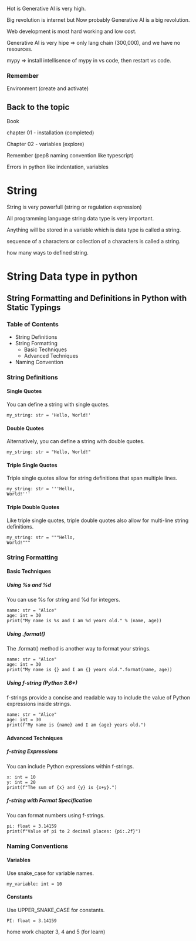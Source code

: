 Hot is Generative AI is very high.

Big revolution is internet but Now probably Generative AI is a big revolution.

Web development is most hard working and low cost.

Generative AI is very hipe => only lang chain (300,000), and we have no resources.

mypy => install intellisence of mypy in vs code, then restart vs code.

### Remember

Environment (create and activate)

## Back to the topic

Book

chapter 01 - installation (completed)

Chapter 02 - variables (explore)

Remember (pep8 naming convention like typescript)

Errors in python like indentation, variables

# String

String is very powerfull (string or regulation expression)

All programming language string data type is very important.

Anything will be stored in a variable which is data type is called a string.

sequence of a characters or collection of a characters is called a string.

how many ways to defined string.

# String Data type in python

## String Formatting and Definitions in Python with Static Typings

### Table of Contents

* String Definitions
* String Formatting
    * Basic Techniques
    * Advanced Techniques
* Naming Convention

### String Definitions

#### Single Quotes

You can define a string with single quotes.

```
my_string: str = 'Hello, World!'
```
#### Double Quotes

Alternatively, you can define a string with double quotes.

```
my_string: str = "Hello, World!"
```

#### Triple Single Quotes

Triple single quotes allow for string definitions that span multiple lines.

```
my_string: str = '''Hello,
World!'''
```

#### Triple Double Quotes

Like triple single quotes, triple double quotes also allow for multi-line string definitions.

```
my_string: str = """Hello,
World!"""
```

### String Formatting

#### Basic Techniques

##### Using %s and %d

You can use %s for string and %d for integers.

```
name: str = "Alice"
age: int = 30
print("My name is %s and I am %d years old." % (name, age))
```

##### Using .format()

The .format() method is another way to format your strings.

```
name: str = "Alice"
age: int = 30
print("My name is {} and I am {} years old.".format(name, age))
```

##### Using f-string (Python 3.6+)

f-strings provide a concise and readable way to include the value of Python expressions inside strings.

```
name: str = "Alice"
age: int = 30
print(f"My name is {name} and I am {age} years old.")
```

#### Advanced Techniques

##### f-string Expressions

You can include Python expressions within f-strings.

```
x: int = 10
y: int = 20
print(f"The sum of {x} and {y} is {x+y}.")
```

##### f-string with Format Specification

You can format numbers using f-strings.

```
pi: float = 3.14159
print(f"Value of pi to 2 decimal places: {pi:.2f}")
```

### Naming Conventions

#### Variables

Use snake_case for variable names.

```
my_variable: int = 10
```

#### Constants

Use UPPER_SNAKE_CASE for constants.

```
PI: float = 3.14159
```
home work chapter 3, 4 and 5 (for learn)
